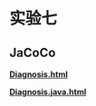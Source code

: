 # 实验七



## JaCoCo



**[Diagnosis.html](./build/jacocoHtml/com.lfool.test07/Diagnosis.html)**

**[Diagnosis.java.html](./build/jacocoHtml/com.lfool.test07/Diagnosis.java.html)**